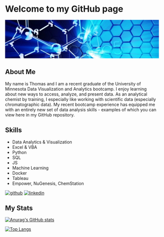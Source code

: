 # Welcome to my GitHub page
![banner](https://github.com/keenet1/keenet1/blob/main/Images/molecules-science-blue-chemistry-banner_gc-banner-1600x400_249626.jpg-nggid0513227-ngg0dyn-1920x1080x100-00f0w010c010r110f110r010t010.jpg)

## About Me
My name is Thomas and I am a recent graduate of the University of Minnesota Data Visualization and Analytics bootcamp. I enjoy learning about new ways to access, analyze, and present data. As an analytical chemist by training, I especially like working with scientific data (especially chromatographic data). My recent bootcamp experience has equipped me with an entirely new set of data analysis skills  - examples of which you can view here in my GitHub repository.

## Skills
* Data Analytics & Visualization
* Excel & VBA
* Python
* SQL
* JS
* Machine Learning
* Docker
* Tableau
* Empower, NuGenesis, ChemStation

[<img src='https://cdn.jsdelivr.net/npm/simple-icons@3.0.1/icons/github.svg' alt='github' height='40'>](https://github.com/keenet1)  [<img src='https://cdn.jsdelivr.net/npm/simple-icons@3.0.1/icons/linkedin.svg' alt='linkedin' height='40'>](https://www.linkedin.com/in/thomas-keene-1a780251)

## My Stats

[![Anurag's GitHub stats](https://github-readme-stats.vercel.app/api?username=keenet1)](https://github.com/anuraghazra/github-readme-stats)

[![Top Langs](https://github-readme-stats.vercel.app/api/top-langs/?username=keenet1)](https://github.com/anuraghazra/github-readme-stats)

<!--
**keenet1/keenet1** is a ✨ _special_ ✨ repository because its `README.md` (this file) appears on your GitHub profile.

Here are some ideas to get you started:

- 👋 Hi there ...
- 🔭 I’m currently working on ...
- 🌱 I’m currently learning ...
- 👯 I’m looking to collaborate on ...
- 🤔 I’m looking for help with ...
- 💬 Ask me about ...
- 📫 How to reach me: ...
- 😄 Pronouns: ...
- ⚡ Fun fact: ...
-->
